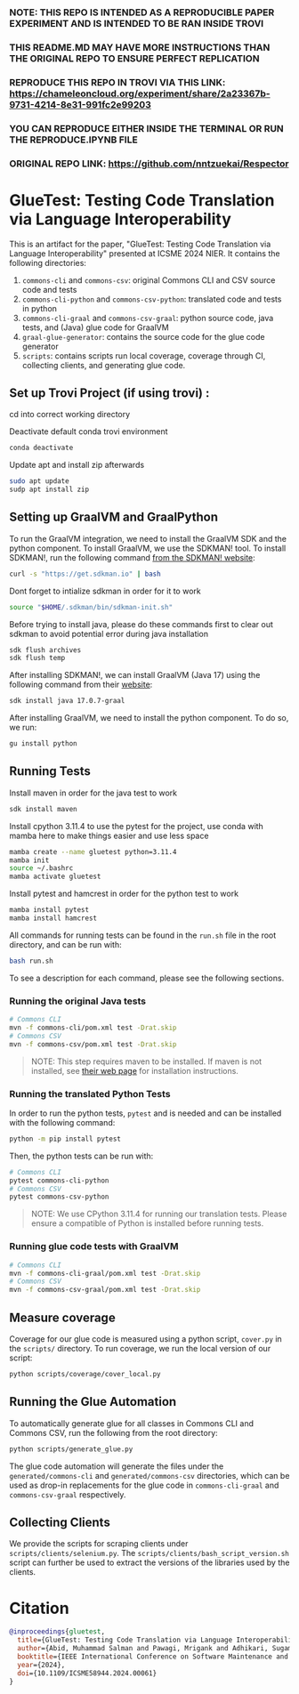 ### NOTE: THIS REPO IS INTENDED AS A REPRODUCIBLE PAPER EXPERIMENT AND IS INTENDED TO BE RAN INSIDE TROVI
### THIS README.MD MAY HAVE MORE INSTRUCTIONS THAN THE ORIGINAL REPO TO ENSURE PERFECT REPLICATION
### REPRODUCE THIS REPO IN TROVI VIA THIS LINK: https://chameleoncloud.org/experiment/share/2a23367b-9731-4214-8e31-991fc2e99203
### YOU CAN REPRODUCE EITHER INSIDE THE TERMINAL OR RUN THE REPRODUCE.IPYNB FILE
### ORIGINAL REPO LINK: https://github.com/nntzuekai/Respector

# GlueTest: Testing Code Translation via Language Interoperability

This is an artifact for the paper, "GlueTest: Testing Code Translation via Language Interoperability" presented at ICSME 2024 NIER. It contains the following directories: 

1. `commons-cli` and `commons-csv`: original Commons CLI and CSV source code and tests
2. `commons-cli-python` and `commons-csv-python`: translated code and tests in python
3. `commons-cli-graal` and `commons-csv-graal`: python source code, java tests, and (Java) glue code for GraalVM
4. `graal-glue-generator`: contains the source code for the glue code generator
5. `scripts`: contains scripts run local coverage, coverage through CI, collecting clients, and generating glue code.

## Set up Trovi Project (if using trovi) :

cd into correct working directory

Deactivate default conda trovi environment
```bash
conda deactivate
```

Update apt and install zip afterwards
```bash
sudo apt update
sudp apt install zip
```

## Setting up GraalVM and GraalPython

To run the GraalVM integration, we need to install the GraalVM SDK and the python component. To install GraalVM, we use the SDKMAN! tool. To install SDKMAN!, run the following command [from the SDKMAN! website](https://sdkman.io/install):
```bash
curl -s "https://get.sdkman.io" | bash
```
Dont forget to intialize sdkman in order for it to work
```bash
source "$HOME/.sdkman/bin/sdkman-init.sh"
```
Before trying to install java, please do these commands first to clear out sdkman to avoid potential error during java installation
```bash
sdk flush archives
sdk flush temp
```
After installing SDKMAN!, we can install GraalVM (Java 17) using the following command from their [website](https://www.graalvm.org/downloads/):
```bash
sdk install java 17.0.7-graal
```
After installing GraalVM, we need to install the python component. To do so, we run:
```bash
gu install python
```

## Running Tests
Install maven in order for the java test to work
```bash
sdk install maven
```
Install cpython 3.11.4 to use the pytest for the project, use conda with mamba here to make things easier and use less space
```bash
mamba create --name gluetest python=3.11.4
mamba init
source ~/.bashrc
mamba activate gluetest
```
Install pytest and hamcrest in order for the python test to work
```bash
mamba install pytest
mamba install hamcrest
```
All commands for running tests can be found in the `run.sh` file in the root directory, and can be run with:
```bash
bash run.sh
```

To see a description for each command, please see the following sections.


### Running the original Java tests
```bash
# Commons CLI
mvn -f commons-cli/pom.xml test -Drat.skip
# Commons CSV
mvn -f commons-csv/pom.xml test -Drat.skip
```
> NOTE: This step requires maven to be installed. If maven is not installed, see [their web page](https://maven.apache.org/install.html) for installation instructions.

### Running the translated Python Tests

In order to run the python tests, `pytest` and is needed and can be installed with the following command:
```bash
python -m pip install pytest
```
Then, the python tests can be run with:
```bash
# Commons CLI
pytest commons-cli-python
# Commons CSV
pytest commons-csv-python
```
> NOTE: We use CPython 3.11.4 for running our translation tests. Please ensure a compatible of Python is installed before running tests.

### Running glue code tests with GraalVM
```bash
# Commons CLI
mvn -f commons-cli-graal/pom.xml test -Drat.skip
# Commons CSV
mvn -f commons-csv-graal/pom.xml test -Drat.skip
```

## Measure coverage
Coverage for our glue code is measured using a python script, `cover.py` in the `scripts/` directory. To run coverage, we run the local version of our script:
```bash
python scripts/coverage/cover_local.py 
```

## Running the Glue Automation
To automatically generate glue for all classes in Commons CLI and Commons CSV, run the following from the root directory:
```bash
python scripts/generate_glue.py
```

The glue code automation will generate the files under the `generated/commons-cli` and `generated/commons-csv` directories, which can be used as drop-in replacements for the glue code in `commons-cli-graal` and `commons-csv-graal` respectively.

## Collecting Clients
We provide the scripts for scraping clients under `scripts/clients/selenium.py`. The `scripts/clients/bash_script_version.sh` script can further be used to extract the versions of the libraries used by the clients.

# Citation

```bibtex
@inproceedings{gluetest,
  title={GlueTest: Testing Code Translation via Language Interoperability}, 
  author={Abid, Muhammad Salman and Pawagi, Mrigank and Adhikari, Sugam and Cheng, Xuyan and Badr, Ryed and Wahiduzzaman, Md and Rathi, Vedant and Qi, Ronghui and Li, Choiyin and Liu, Lu and Naidu, Rohit Sai and Lin, Licheng and Liu, Que and Palak, Asif Zubayer and Haque, Mehzabin and Chen, Xinyu and Marinov, Darko and Dutta, Saikat}, 
  booktitle={IEEE International Conference on Software Maintenance and Evolution},
  year={2024},
  doi={10.1109/ICSME58944.2024.00061}
}
```
